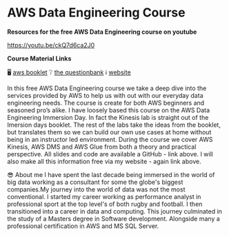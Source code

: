  # AWS Data Engineering Course  # 

**Resources for the free AWS Data Engineering course on youtube**

https://youtu.be/ckQ7d6ca2J0

**Course Material Links**

🖥️ [aws booklet](https://aws-dataengineering-day.workshop.aws)
❔ [the questionbank](https://www.thequestionbank.io)
ℹ️ [website](https://johnnychivers.co.uk)


In this free AWS Data Engineering course we take a deep dive into the services provided by AWS to help us with out with our everyday data engineering needs. The course is create for both AWS beginners and seasoned pro’s alike. I have loosely based this course on the AWS Data Engineering Immersion Day. In fact the Kinesis lab is straight out of the Imersion days booklet.  The rest of the labs take the ideas from the booklet, but translates them so we can build our own use cases at home without being in an instructor led environment. During the course we cover AWS Kinesis, AWS DMS and AWS Glue from both a theory and practical perspective. All slides and code are available a GitHub - link above. I will also make all this information free via my website - again link above.
 
😎 About me
I have spent the last decade being immersed in the world of big data working as a consultant for some the globe's biggest companies.My journey into the world of data was not the most conventional. I started my career working as performance analyst in professional sport at the top level's of both rugby and football. I then transitioned into a career in data and computing. This journey culminated in the study of a Masters degree in Software development. Alongside many a professional certification in AWS and MS SQL Server.
